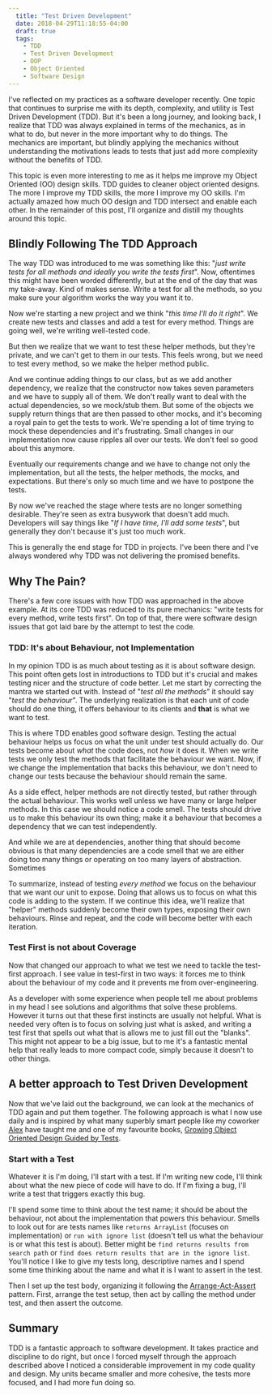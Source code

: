 ```yaml
---
  title: "Test Driven Development"
  date: 2018-04-29T11:18:55-04:00
  draft: true
  tags:
    - TDD
    - Test Driven Development
    - OOP
    - Object Oriented
    - Software Design
---
```


I've reflected on my practices as a software developer recently. One topic that continues to surprise me with its depth,
complexity, and utility is Test Driven Development (TDD). But it's been a long journey, and looking back, I realize that
TDD was always explained in terms of the mechanics, as in what to do, but never in the more important why to do things.
The mechanics are important, but blindly applying the mechanics without understanding the motivations leads to tests
that just add more complexity without the benefits of TDD.

This topic is even more interesting to me as it helps me improve my Object Oriented (OO) design skills. TDD guides to
cleaner object oriented designs. The more I improve my TDD skills, the more I improve my OO skills. I'm actually amazed
how much OO design and TDD intersect and enable each other. In the remainder of this post, I'll organize and distill my
thoughts around this topic.

## Blindly Following The TDD Approach

The way TDD was introduced to me was something like this: "_just write tests for all methods and ideally you write the
tests first_". Now, oftentimes this might have been worded differently, but at the end of the day that was my take-away.
Kind of makes sense. Write a test for all the methods, so you make sure your algorithm works the way you want it to.

Now we're starting a new project and we think "_this time I'll do it right_".  We create new tests and classes and add a
test for every method. Things are going well, we're writing well-tested code.

But then we realize that we want to test these helper methods, but they're private, and we can't get to them in our
tests. This feels wrong, but we need to test every method, so we make the helper method public.

And we continue adding things to our class, but as we add another dependency, we realize that the constructor now takes
seven parameters and we have to supply all of them. We don't really want to deal with the actual dependencies, so we
mock/stub them. But some of the objects we supply return things that are then passed to other mocks, and it's becoming a
royal pain to get the tests to work. We're spending a lot of time trying to mock these dependencies and it's
frustrating. Small changes in our implementation now cause ripples all over our tests.  We don't feel so good about this
anymore.

Eventually our requirements change and we have to change not only the implementation, but all the tests, the helper
methods, the mocks, and expectations. But there's only so much time and we have to postpone the tests.

By now we've reached the stage where tests are no longer something desirable.  They're seen as extra busywork that
doesn't add much. Developers will say things like "_If I have time, I'll add some tests_", but generally they don't
because it's just too much work.

This is generally the end stage for TDD in projects. I've been there and I've always wondered why TDD was not delivering
the promised benefits.

## Why The Pain?

There's a few core issues with how TDD was approached in the above example. At its core TDD was reduced to its pure
mechanics: "write tests for every method, write tests first". On top of that, there were software design issues that got
laid bare by the attempt to test the code.

### TDD: It's about Behaviour, not Implementation

In my opinion TDD is as much about testing as it is about software design. This point often gets lost in introductions
to TDD but it's crucial and makes testing nicer and the structure of code better. Let me start by correcting the mantra
we started out with. Instead of "_test all the methods_" it should say "_test the behaviour_". The underlying
realization is that each unit of code should do one thing, it offers behaviour to its clients and **that** is what we
want to test.

This is where TDD enables good software design. Testing the actual behaviour helps us focus on what the unit under test
should actually do. Our tests become about _what_ the code does, not _how_ it does it. When we write tests we only test
the methods that facilitate the behaviour we want. Now, if we change the implementation that backs this behaviour, we
don't need to change our tests because the behaviour should remain the same.

As a side effect, helper methods are not directly tested, but rather through the actual behaviour. This works well
unless we have many or large helper methods. In this case we should notice a code smell. The tests should drive us to
make this behaviour its own thing; make it a behaviour that becomes a dependency that we can test independently.

And while we are at dependencies, another thing that should become obvious is that many dependencies are a code smell
that we are either doing too many things or operating on too many layers of abstraction. Sometimes

To summarize, instead of testing _every method_ we focus on the behaviour that we want our unit to expose. Doing that
allows us to focus on what this code is adding to the system. If we continue this idea, we'll realize that "helper"
methods suddenly become their own types, exposing their own behaviours. Rinse and repeat, and the code will become
better with each iteration.

### Test First is not about Coverage

Now that changed our approach to what we test we need to tackle the test-first approach. I see value in test-first in
two ways: it forces me to think about the behaviour of my code and it prevents me from over-engineering.

As a developer with some experience when people tell me about problems in my head I see solutions and algorithms that
solve these problems. However it turns out that these first instincts are usually not helpful. What is needed very often
is to focus on solving just what is asked, and writing a test first that spells out what that is allows me to just fill
out the "blanks". This might not appear to be a big issue, but to me it's a fantastic mental help that really leads to
more compact code, simply because it doesn't to other things.

## A better approach to Test Driven Development

Now that we've laid out the background, we can look at the mechanics of TDD again and put them together. The following
approach is what I now use daily and is inspired by what many superbly smart people like my coworker
[Alex](http://www.alexaitken.com/) have
taught me and one of my favourite books, [Growing Object Oriented Design Guided by Tests]().

### Start with a Test

Whatever it is I'm doing, I'll start with a test. If I'm writing new code, I'll think about what the new piece of code
will have to do. If I'm fixing a bug, I'll write a test that triggers exactly this bug.

I'll spend some time to think about the test name; it should be about the behaviour, not about the implementation that
powers this behaviour. Smells to look out for are tests names like `returns ArrayList` (focuses on
implementation) or `run with ignore list` (doesn't tell us what the behaviour is or what this test is about). Better
might be `find returns results from search path` or `find does return results that are in the ignore list`. You'll notice
I like to give my tests long, descriptive names and I spend some time thinking about the name and what it is I want to
assert in the test.

Then I set up the test body, organizing it following the
[Arrange-Act-Assert](http://wiki.c2.com/?ArrangeActAssert) pattern. First, arrange the  test setup,
then act by calling the method under test, and then assert the outcome.

## Summary

TDD is a fantastic approach to software development. It takes practice and discipline to do right, but once I forced
myself through the approach described above I noticed a considerable improvement in my code quality and design. My units
became smaller and more cohesive, the tests more focused, and I had more fun doing so.

